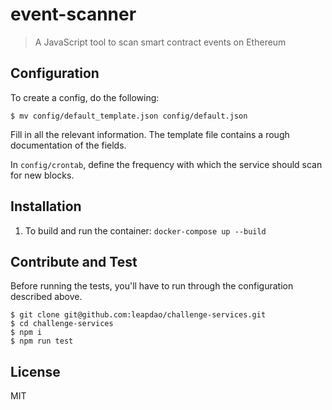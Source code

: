 # event-scanner

> A JavaScript tool to scan smart contract events on Ethereum

## Configuration

To create a config, do the following:

```
$ mv config/default_template.json config/default.json
```

Fill in all the relevant information. The template file contains a rough
documentation of the fields.

In `config/crontab`, define the frequency with which the service should scan
for new blocks.

## Installation

1. To build and run the container: `docker-compose up --build`

## Contribute and Test

Before running the tests, you'll have to run through the configuration described
above.

```
$ git clone git@github.com:leapdao/challenge-services.git
$ cd challenge-services
$ npm i
$ npm run test
```

## License

MIT
